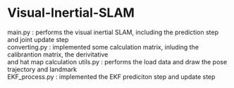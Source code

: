# Visual-Inertial-SLAM

main.py : performs the visual inertial SLAM, including the prediction step and joint update step  
converting.py : implemented some calculation matrix, inluding the calibrantion matrix, the derivitative   
                and hat map calculation
utils.py : performs the load data and draw the pose trajectory and landmark  
EKF_process.py : implemented the EKF prediciton step and update step  
